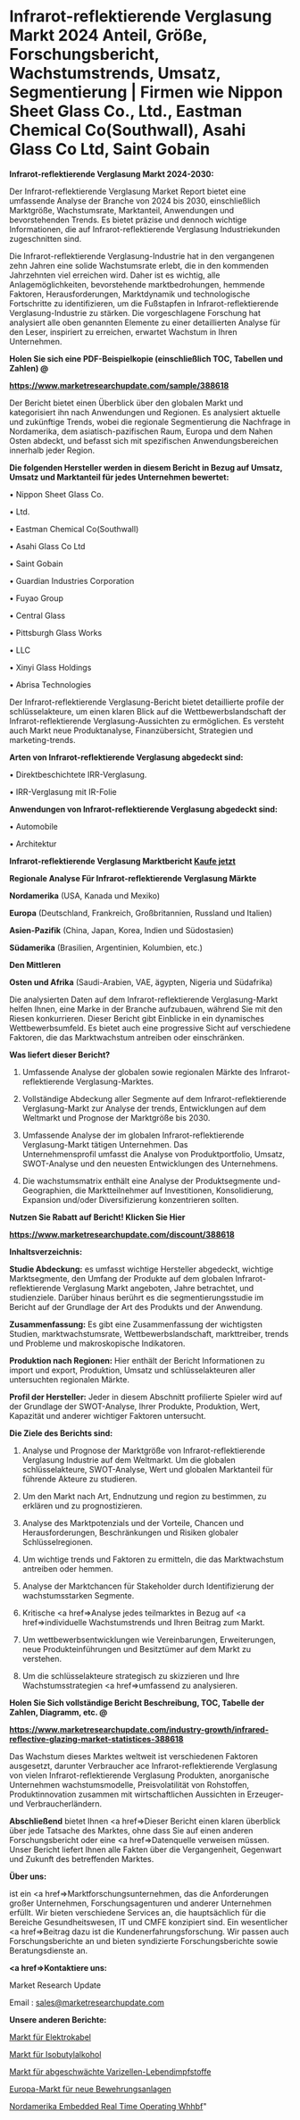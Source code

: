 # Infrarot-reflektierende Verglasung Markt 2024 Anteil, Größe, Forschungsbericht, Wachstumstrends, Umsatz, Segmentierung | Firmen wie Nippon Sheet Glass Co., Ltd., Eastman Chemical Co(Southwall), Asahi Glass Co Ltd, Saint Gobain

<strong>Infrarot-reflektierende Verglasung Markt 2024-2030:</strong>

Der Infrarot-reflektierende Verglasung Market Report bietet eine umfassende Analyse der Branche von 2024 bis 2030, einschließlich Marktgröße, Wachstumsrate, Marktanteil, Anwendungen und bevorstehenden Trends. Es bietet präzise und dennoch wichtige Informationen, die auf Infrarot-reflektierende Verglasung Industriekunden zugeschnitten sind.

Die Infrarot-reflektierende Verglasung-Industrie hat in den vergangenen zehn Jahren eine solide Wachstumsrate erlebt, die in den kommenden Jahrzehnten viel erreichen wird. Daher ist es wichtig, alle Anlagemöglichkeiten, bevorstehende marktbedrohungen, hemmende Faktoren, Herausforderungen, Marktdynamik und technologische Fortschritte zu identifizieren, um die Fußstapfen in Infrarot-reflektierende Verglasung-Industrie zu stärken. Die vorgeschlagene Forschung hat analysiert alle oben genannten Elemente zu einer detaillierten Analyse für den Leser, inspiriert zu erreichen, erwartet Wachstum in Ihren Unternehmen.



<strong>Holen Sie sich eine PDF-Beispielkopie (einschließlich TOC, Tabellen und Zahlen) @
</strong>

<strong><a href=https://www.marketresearchupdate.com/sample/388618>

<strong>https://www.marketresearchupdate.com/sample/388618</u></font></a></strong></strong>

Der Bericht bietet einen Überblick über den globalen Markt und kategorisiert ihn nach Anwendungen und Regionen. Es analysiert aktuelle und zukünftige Trends, wobei die regionale Segmentierung die Nachfrage in Nordamerika, dem asiatisch-pazifischen Raum, Europa und dem Nahen Osten abdeckt, und befasst sich mit spezifischen Anwendungsbereichen innerhalb jeder Region.



<strong>Die folgenden Hersteller werden in diesem Bericht in Bezug auf Umsatz, Umsatz und Marktanteil für jedes Unternehmen bewertet:</strong>

• Nippon Sheet Glass Co.

• Ltd.

• Eastman Chemical Co(Southwall)

• Asahi Glass Co Ltd

• Saint Gobain

• Guardian Industries Corporation

• Fuyao Group

• Central Glass

• Pittsburgh Glass Works

• LLC

• Xinyi Glass Holdings

• Abrisa Technologies

Der Infrarot-reflektierende Verglasung-Bericht bietet detaillierte profile der schlüsselakteure, um einen klaren Blick auf die Wettbewerbslandschaft der Infrarot-reflektierende Verglasung-Aussichten zu ermöglichen. Es versteht auch Markt neue Produktanalyse, Finanzübersicht, Strategien und marketing-trends.



<strong>Arten von Infrarot-reflektierende Verglasung abgedeckt sind:</strong>

• Direktbeschichtete IRR-Verglasung.

• IRR-Verglasung mit IR-Folie



<strong>Anwendungen von Infrarot-reflektierende Verglasung abgedeckt sind:</strong>

• Automobile

• Architektur



<strong>Infrarot-reflektierende Verglasung Marktbericht <a href=https://www.marketresearchupdate.com/buynow/388618>Kaufe jetzt</a></strong>



<strong>Regionale Analyse Für Infrarot-reflektierende Verglasung Märkte</strong>



<strong>Nordamerika</strong> (USA, Kanada und Mexiko)



<strong>Europa</strong> (Deutschland, Frankreich, Großbritannien, Russland und Italien)



<strong>Asien-Pazifik</strong> (China, Japan, Korea, Indien und Südostasien)



<strong>Südamerika</strong> (Brasilien, Argentinien, Kolumbien, etc.)



<strong>Den Mittleren</strong> 

<strong>Osten und Afrika</strong> (Saudi-Arabien, VAE, ägypten, Nigeria und Südafrika)

Die analysierten Daten auf dem Infrarot-reflektierende Verglasung-Markt helfen Ihnen, eine Marke in der Branche aufzubauen, während Sie mit den Riesen konkurrieren. Dieser Bericht gibt Einblicke in ein dynamisches Wettbewerbsumfeld. Es bietet auch eine progressive Sicht auf verschiedene Faktoren, die das Marktwachstum antreiben oder einschränken.



<strong>Was liefert dieser Bericht?</strong>

1. Umfassende Analyse der globalen sowie regionalen Märkte des Infrarot-reflektierende Verglasung-Marktes.

2. Vollständige Abdeckung aller Segmente auf dem Infrarot-reflektierende Verglasung-Markt zur Analyse der trends, Entwicklungen auf dem Weltmarkt und Prognose der Marktgröße bis 2030.

3. Umfassende Analyse der im globalen Infrarot-reflektierende Verglasung-Markt tätigen Unternehmen. Das Unternehmensprofil umfasst die Analyse von Produktportfolio, Umsatz, SWOT-Analyse und den neuesten Entwicklungen des Unternehmens.

4. Die wachstumsmatrix enthält eine Analyse der Produktsegmente und-Geographien, die Marktteilnehmer auf Investitionen, Konsolidierung, Expansion und/oder Diversifizierung konzentrieren sollten.



<strong>Nutzen Sie Rabatt auf Bericht! Klicken Sie Hier
</strong>

<strong><a href=https://www.marketresearchupdate.com/discount/388618>https://www.marketresearchupdate.com/discount/388618</b></u></font></strong></a>



<strong>Inhaltsverzeichnis:</strong>



<strong>Studie Abdeckung:</strong> es umfasst wichtige Hersteller abgedeckt, wichtige Marktsegmente, den Umfang der Produkte auf dem globalen Infrarot-reflektierende Verglasung Markt angeboten, Jahre betrachtet, und studienziele. Darüber hinaus berührt es die segmentierungsstudie im Bericht auf der Grundlage der Art des Produkts und der Anwendung.



<strong>Zusammenfassung:</strong> Es gibt eine Zusammenfassung der wichtigsten Studien, marktwachstumsrate, Wettbewerbslandschaft, markttreiber, trends und Probleme und makroskopische Indikatoren.



<strong>Produktion nach Regionen:</strong> Hier enthält der Bericht Informationen zu import und export, Produktion, Umsatz und schlüsselakteuren aller untersuchten regionalen Märkte.



<strong>Profil der Hersteller:</strong> Jeder in diesem Abschnitt profilierte Spieler wird auf der Grundlage der SWOT-Analyse, Ihrer Produkte, Produktion, Wert, Kapazität und anderer wichtiger Faktoren untersucht.



<strong>Die Ziele des Berichts sind:</strong>

1) Analyse und Prognose der Marktgröße von Infrarot-reflektierende Verglasung Industrie auf dem Weltmarkt.
Um die globalen schlüsselakteure, SWOT-Analyse, Wert und globalen Marktanteil für führende Akteure zu studieren.

2) Um den Markt nach Art, Endnutzung und region zu bestimmen, zu erklären und zu prognostizieren.

3) Analyse des Marktpotenzials und der Vorteile, Chancen und Herausforderungen, Beschränkungen und Risiken globaler Schlüsselregionen.

4) Um wichtige trends und Faktoren zu ermitteln, die das Marktwachstum antreiben oder hemmen.

5) Analyse der Marktchancen für Stakeholder durch Identifizierung der wachstumsstarken Segmente.

6) Kritische <a href=>Analyse</a> jedes teilmarktes in Bezug auf <a href=>individuelle</a> Wachstumstrends und Ihren Beitrag zum Markt.

7) Um wettbewerbsentwicklungen wie Vereinbarungen, Erweiterungen, neue Produkteinführungen und Besitztümer auf dem Markt zu verstehen.

8) Um die schlüsselakteure strategisch zu skizzieren und Ihre Wachstumsstrategien <a href=>umfassend</a> zu analysieren.



<strong>Holen Sie Sich vollständige Bericht Beschreibung, TOC, Tabelle der Zahlen, Diagramm, etc. @ </strong>

<strong><a href=https://www.marketresearchupdate.com/industry-growth/infrared-reflective-glazing-market-statistices-388618>https://www.marketresearchupdate.com/industry-growth/infrared-reflective-glazing-market-statistices-388618</a></font></strong>

Das Wachstum dieses Marktes weltweit ist verschiedenen Faktoren ausgesetzt, darunter Verbraucher ace Infrarot-reflektierende Verglasung von vielen Infrarot-reflektierende Verglasung Produkten, anorganische Unternehmen wachstumsmodelle, Preisvolatilität von Rohstoffen, Produktinnovation zusammen mit wirtschaftlichen Aussichten in Erzeuger-und Verbraucherländern.



<strong>Abschließend</strong> bietet Ihnen <a href=>Dieser</a> Bericht einen klaren überblick über jede Tatsache des Marktes, ohne dass Sie auf einen anderen Forschungsbericht oder eine <a href=>Datenquelle</a> verweisen müssen. Unser Bericht liefert Ihnen alle Fakten über die Vergangenheit, Gegenwart und Zukunft des betreffenden Marktes.



<strong>Über uns:</strong>

 ist ein <a href=>Marktfors</a>chungsunternehmen, das die Anforderungen großer Unternehmen, Forschungsagenturen und anderer Unternehmen erfüllt. Wir bieten verschiedene Services an, die hauptsächlich für die Bereiche Gesundheitswesen, IT und CMFE konzipiert sind. Ein wesentlicher <a href=>Beitrag</a> dazu ist die Kundenerfahrungsforschung. Wir passen auch Forschungsberichte an und bieten syndizierte Forschungsberichte sowie Beratungsdienste an.



<strong><a href=>Kontaktiere uns:</a></strong>

Market Research Update

Email : sales@marketresearchupdate.com



<strong>Unsere anderen Berichte:</strong>

<a href=https://www.linkedin.com/pulse/electrical-wire-cable-market-2023-future-scope>Markt für Elektrokabel</a>

<a href=https://www.linkedin.com/pulse/isobutyl-alcohol-market-size-share-outlook-growth>Markt für Isobutylalkohol</a>

<a href=https://www.linkedin.com/pulse/varicella-attenuated-live-vaccine-market-analysis>Markt für abgeschwächte Varizellen-Lebendimpfstoffe</a>

<a href=https://www.linkedin.com/pulse/europe-new-rebar-fabrication-facilities-market>Europa-Markt für neue Bewehrungsanlagen</a>

<a href=https://www.linkedin.com/pulse/north-america-embedded-real-time-operating-whhbf/>Nordamerika Embedded Real Time Operating Whhbf</a>"
